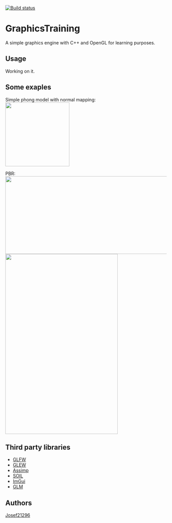 [![Build status](https://ci.appveyor.com/api/projects/status/pi2ql7bbhvgf6ouk?svg=true)](https://ci.appveyor.com/project/Josef212/graphicstraining)

# GraphicsTraining
A simple graphics engine with C++ and OpenGL for learning purposes.

## Usage
Working on it.

## Some exaples
Simple phong model with normal mapping:   
<img src="https://bitbucket.org/Josef21296/various-resources/raw/0c13261ebba3cc461ad403ed5f750e15a7a0c307/Pictures/GraphicsTraining/quad_phong.gif" width="200" height="200" />

PBR:   
<img src="https://bitbucket.org/Josef21296/various-resources/raw/0c13261ebba3cc461ad403ed5f750e15a7a0c307/Pictures/GraphicsTraining/pbr_dagger.png" width="619" height="243" />
<img src="https://bitbucket.org/Josef21296/various-resources/raw/0c13261ebba3cc461ad403ed5f750e15a7a0c307/Pictures/GraphicsTraining/pbr_lanter.PNG" width="351" height="563" />

## Third party libraries
- [GLFW](http://www.glfw.org/)
- [GLEW](http://glew.sourceforge.net/)
- [Assimp](http://www.assimp.org/)
- [SOIL](http://www.lonesock.net/soil.html)
- [ImGui](https://github.com/ocornut/imgui)
- [GLM](https://glm.g-truc.net/0.9.8/index.html)

## Authors
[Josef21296](https://github.com/Josef212)
